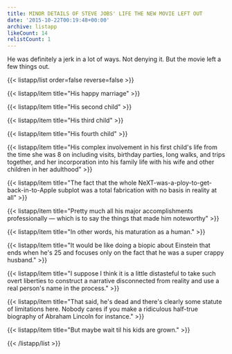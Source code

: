 ```yaml
---
title: MINOR DETAILS OF STEVE JOBS' LIFE THE NEW MOVIE LEFT OUT
date: '2015-10-22T00:19:48+00:00'
archive: listapp
likeCount: 14
relistCount: 1
---
```


He was definitely a jerk in a lot of ways. Not denying it. But the movie left a few things out.

{{< listapp/list order=false reverse=false >}}

   {{< listapp/item title="His happy marriage" >}}

   {{< listapp/item title="His second child" >}}

   {{< listapp/item title="His third child" >}}

   {{< listapp/item title="His fourth child" >}}

   {{< listapp/item title="His complex involvement in his first child's life from the time she was 8 on including visits, birthday parties, long walks, and trips together, and her incorporation into his family life with his wife and other children in her adulthood" >}}

   {{< listapp/item title="The fact that the whole NeXT-was-a-ploy-to-get-back-in-to-Apple subplot was a total fabrication with no basis in reality at all" >}}

   {{< listapp/item title="Pretty much all his major accomplishments professionally — which is to say the things that made him noteworthy" >}}

   {{< listapp/item title="In other words, his maturation as a human." >}}

   {{< listapp/item title="It would be like doing a biopic about Einstein that ends when he's 25 and focuses only on the fact that he was a super crappy husband." >}}

   {{< listapp/item title="I suppose I think it is a little distasteful to take such overt liberties to construct a narrative disconnected from reality and use a real person's name in the process." >}}

   {{< listapp/item title="That said, he's dead and there's clearly some statute of limitations here. Nobody cares if you make a ridiculous half-true biography of Abraham Lincoln for instance." >}}

   {{< listapp/item title="But maybe wait til his kids are grown." >}}

{{< /listapp/list >}}
